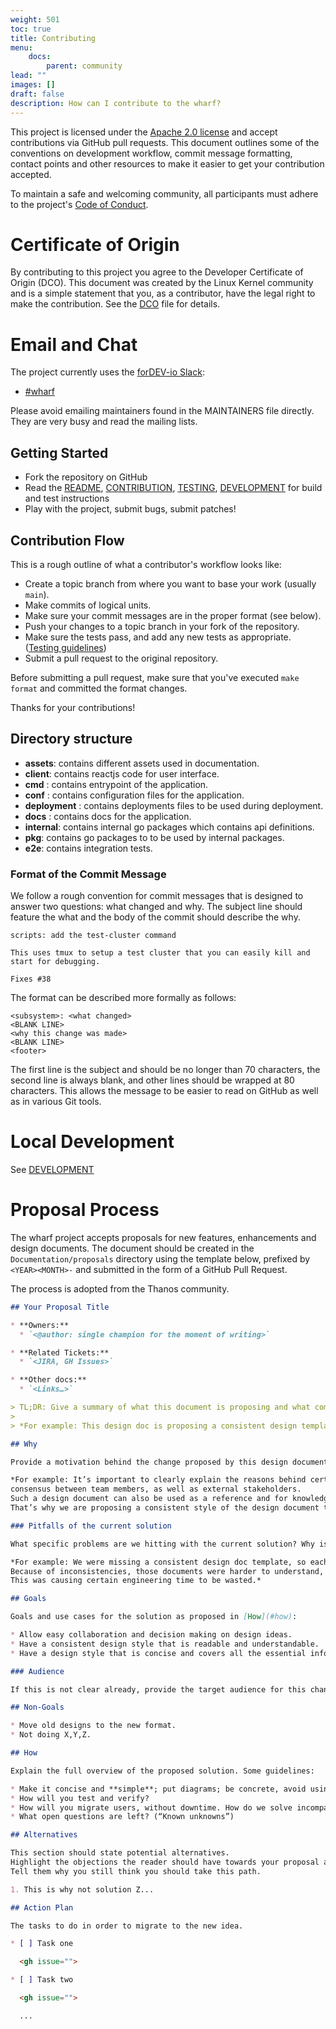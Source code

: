 ```yaml
---
weight: 501
toc: true
title: Contributing
menu:
    docs:
        parent: community
lead: ""
images: []
draft: false
description: How can I contribute to the wharf?
---
```


This project is licensed under the [Apache 2.0 license](LICENSE) and accept
contributions via GitHub pull requests. This document outlines some of the
conventions on development workflow, commit message formatting, contact points
and other resources to make it easier to get your contribution accepted.

To maintain a safe and welcoming community, all participants must adhere to the
project's [Code of Conduct](../code-of-conduct.md).

# Certificate of Origin

By contributing to this project you agree to the Developer Certificate of
Origin (DCO). This document was created by the Linux Kernel community and is a
simple statement that you, as a contributor, have the legal right to make the
contribution. See the [DCO](DCO) file for details.

# Email and Chat

The project currently uses the [forDEV-io Slack](https://fordev-io.slack.com):
- [#wharf](https://fordev-io.slack.com/archives/C07NTF2R6KF)

Please avoid emailing maintainers found in the MAINTAINERS file directly. They
are very busy and read the mailing lists.


## Getting Started

- Fork the repository on GitHub
- Read the [README](../README.md), [CONTRIBUTION](../docs/CONTRIBUTION.md), [TESTING](../docs/TESTING.md), [DEVELOPMENT](../docs/DEVELOPMENT.md)  for build and test instructions
- Play with the project, submit bugs, submit patches!

## Contribution Flow

This is a rough outline of what a contributor's workflow looks like:

- Create a topic branch from where you want to base your work (usually `main`).
- Make commits of logical units.
- Make sure your commit messages are in the proper format (see below).
- Push your changes to a topic branch in your fork of the repository.
- Make sure the tests pass, and add any new tests as appropriate. ([Testing guidelines](TESTING.md))
- Submit a pull request to the original repository.

Before submitting a pull request, make sure that you've executed `make format` and committed the format changes.

Thanks for your contributions!

## Directory structure
- **assets**: contains different assets used in documentation.
- **client**: contains reactjs code for user interface.
- **cmd** : contains entrypoint of the application.
- **conf** : contains configuration files for the application.
- **deployment** : contains deployments files to be used during deployment.
- **docs** : contains docs for the application.
- **internal**: contains internal go packages which contains api definitions.
- **pkg**: contains go packages to to be used by internal packages.
- **e2e**: contains integration tests.

### Format of the Commit Message

We follow a rough convention for commit messages that is designed to answer two
questions: what changed and why. The subject line should feature the what and
the body of the commit should describe the why.

```
scripts: add the test-cluster command

This uses tmux to setup a test cluster that you can easily kill and
start for debugging.

Fixes #38
```

The format can be described more formally as follows:

```
<subsystem>: <what changed>
<BLANK LINE>
<why this change was made>
<BLANK LINE>
<footer>
```

The first line is the subject and should be no longer than 70 characters, the
second line is always blank, and other lines should be wrapped at 80 characters.
This allows the message to be easier to read on GitHub as well as in various
Git tools.

# Local Development

See [DEVELOPMENT](./DEVELOPMENT.md)


# Proposal Process

The wharf project accepts proposals for new features,
enhancements and design documents. The document should be created in the
`Documentation/proposals` directory using the template below, prefixed by
`<YEAR><MONTH>-` and submitted in the form of a GitHub Pull Request.

The process is adopted from the Thanos community.

```markdown mdox-exec="cat Documentation/proposals/template.md"
## Your Proposal Title

* **Owners:**
  * `<@author: single champion for the moment of writing>`

* **Related Tickets:**
  * `<JIRA, GH Issues>`

* **Other docs:**
  * `<Links…>`

> TL;DR: Give a summary of what this document is proposing and what components it is touching.
>
> *For example: This design doc is proposing a consistent design template for “example.com” organization.*

## Why

Provide a motivation behind the change proposed by this design document, give context.

*For example: It’s important to clearly explain the reasons behind certain design decisions in order to have a
consensus between team members, as well as external stakeholders.
Such a design document can also be used as a reference and for knowledge-sharing purposes.
That’s why we are proposing a consistent style of the design document that will be used for future designs.*

### Pitfalls of the current solution

What specific problems are we hitting with the current solution? Why is it not enough?

*For example: We were missing a consistent design doc template, so each team/person was creating their own.
Because of inconsistencies, those documents were harder to understand, and it was easy to miss important sections.
This was causing certain engineering time to be wasted.*

## Goals

Goals and use cases for the solution as proposed in [How](#how):

* Allow easy collaboration and decision making on design ideas.
* Have a consistent design style that is readable and understandable.
* Have a design style that is concise and covers all the essential information.

### Audience

If this is not clear already, provide the target audience for this change.

## Non-Goals

* Move old designs to the new format.
* Not doing X,Y,Z.

## How

Explain the full overview of the proposed solution. Some guidelines:

* Make it concise and **simple**; put diagrams; be concrete, avoid using “really”, “amazing” and “great” (:
* How will you test and verify?
* How will you migrate users, without downtime. How do we solve incompatibilities?
* What open questions are left? (“Known unknowns”)

## Alternatives

This section should state potential alternatives.
Highlight the objections the reader should have towards your proposal as they read it.
Tell them why you still think you should take this path.

1. This is why not solution Z...

## Action Plan

The tasks to do in order to migrate to the new idea.

* [ ] Task one

  <gh issue="">

* [ ] Task two

  <gh issue="">

  ...
```